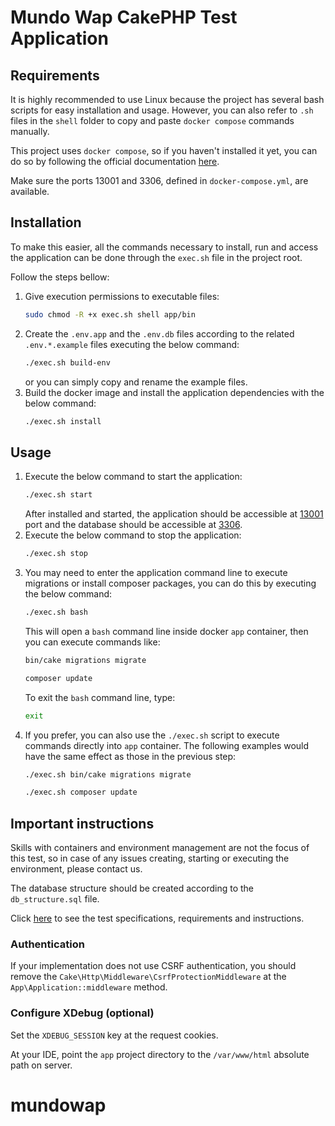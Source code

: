 # Mundo Wap CakePHP Test Application

## Requirements
It is highly recommended to use Linux because the project has several bash scripts for easy installation and usage. However, you can also refer to `.sh` files in the `shell` folder to copy and paste `docker compose` commands manually.

This project uses `docker compose`, so if you haven't installed it yet, you can do so by following the official documentation [here](https://docs.docker.com/desktop/install/linux-install/).

Make sure the ports 13001 and 3306, defined in `docker-compose.yml`, are available.

## Installation
To make this easier, all the commands necessary to install, run and access the application can be done through the `exec.sh` file in the project root.

Follow the steps bellow:

1. Give execution permissions to executable files:
   ```bash
   sudo chmod -R +x exec.sh shell app/bin
   ```
2. Create the `.env.app` and the `.env.db` files according to the related `.env.*.example` files executing the below command:
   ```bash
   ./exec.sh build-env
   ```
   or you can simply copy and rename the example files.
3. Build the docker image and install the application dependencies with the below command:
   ```bash
   ./exec.sh install
   ```

## Usage
1. Execute the below command to start the application:
   ```bash
   ./exec.sh start
   ```
   After installed and started, the application should be accessible at [13001](http://localhost:13001) port and the database should be accessible at [3306](http://localhost:3306).
2. Execute the below command to stop the application:
   ```bash
   ./exec.sh stop
   ```
3. You may need to enter the application command line to execute migrations or install composer packages, you can do this by executing the below command:
   ```bash
   ./exec.sh bash
   ```
   This will open a `bash` command line inside docker `app` container, then you can execute commands like:
   ```bash
   bin/cake migrations migrate
   ```
   ```bash
   composer update
   ```
   To exit the `bash` command line, type:
   ```bash
   exit
   ```
4. If you prefer, you can also use the `./exec.sh` script to execute commands directly into `app` container. The following examples would have the same effect as those in the previous step:
   ```bash
   ./exec.sh bin/cake migrations migrate
   ```
   ```bash
   ./exec.sh composer update
   ```

## Important instructions
Skills with containers and environment management are not the focus of this test, so in case of any issues creating, starting or executing the environment, please contact us.

The database structure should be created according to the `db_structure.sql` file.

Click [here](https://bit.ly/MWDevTestPHP) to see the test specifications, requirements and instructions.

### Authentication
If your implementation does not use CSRF authentication, you should remove the `Cake\Http\Middleware\CsrfProtectionMiddleware` at the `App\Application::middleware` method.

### Configure XDebug (optional)
Set the `XDEBUG_SESSION` key at the request cookies.

At your IDE, point the `app` project directory to the `/var/www/html` absolute path on server.
# mundowap
